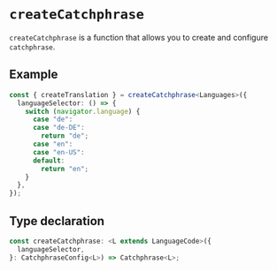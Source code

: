 # `createCatchphrase`

`createCatchphrase` is a function that allows you to create and configure `catchphrase`.

## Example

```ts
const { createTranslation } = createCatchphrase<Languages>({
  languageSelector: () => {
    switch (navigator.language) {
      case "de":
      case "de-DE":
        return "de";
      case "en":
      case "en-US":
      default:
        return "en";
    }
  },
});
```

## Type declaration

```ts
const createCatchphrase: <L extends LanguageCode>({
  languageSelector,
}: CatchphraseConfig<L>) => Catchphrase<L>;
```
